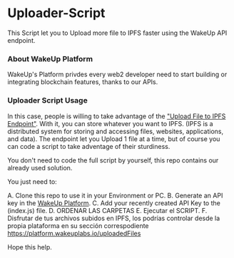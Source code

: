 # Uploader-Script
This Script let you to Upload more file to IPFS faster using the WakeUp API endpoint.

### About WakeUp Platform
WakeUp's Platform privdes every web2 developer need to start building or integrating blockchain features, thanks to our APIs.

### Uploader Script Usage
In this case, people is willing to take advantage of the ["Upload File to IPFS Endpoint"](https://wakeuplabs.stoplight.io/docs/stoplight-platform/ce756986ba0f7-upload-file-to-ipfs).
With it, you can store whatever you want to IPFS. (IPFS is a distributed system for storing and accessing files, websites, applications, and data).
The endpoint let you Upload 1 file at a time, but of course you can code a script to take adventage of their sturdiness.

You don't need to code the full script by yourself, this repo contains our already used solution.

You just need to: 

A. Clone this repo to use it in your Environment or PC.
B. Generate an API key in the [WakeUp Platform](platform.wakeuplabs.io).
C. Add your recently created API Key to the (index.js) file.
D. ORDENAR LAS CARPETAS 
E. Ejecutar el SCRIPT.
F. Disfrutar de tus archivos subidos en IPFS, los podrías controlar desde la propia plataforma en su sección correspodiente https://platform.wakeuplabs.io/uploadedFiles 

Hope this help.
